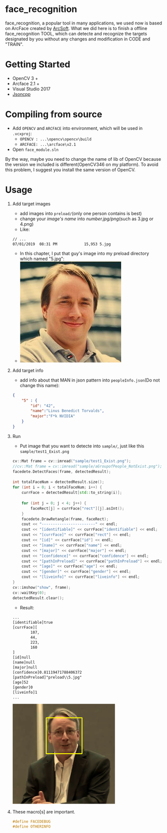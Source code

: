 # face_recognition
face_recognition, a popular tool in many applications, we used now is based on ArcFace created by [ArcSoft](https://www.arcsoft.com.cn/).  What we did here is to finish a offline face_recognition TOOL, which can detecte and recognize the targets designated by you without any changes and modification in CODE and "TRAIN". 

# Getting Started
- OpenCV 3 +
- Arcface 2.1 +
- Visual Studio 2017
- [Jsoncpp](https://github.com/open-source-parsers/jsoncpp)

# Compiling from source
- Add `OPENCV` and `ARCFACE` into environment, which will be used in `.vcxproj`:
  - `OPENCV : ...\opencv\opencv\build`
  - `ARCFACE: ...\arcface\v2.1`
- Open `face_module.sln`

By the way, maybe you need to change the name of lib of OpenCV because the version we included is different(OpenCV346 on my platform). To avoid this problem, I suggest you install the same version of OpenCV.

# Usage
1. Add target images
    - add images into `preload/`(only one person contains is best)
    - change your *image's name* into *number.jpg/png*(such as 3.jpg or 4.png)
    - Like:
    ```
    // ...
    07/01/2019  08:31 PM            15,953 5.jpg
    ```
    - In this chapter, I put that guy's image into my preload directory which named "5.jpg":
    - ![](face_module/preload/5.jpg)
  
2. Add target info
    -  add info about that MAN in json pattern into `peopleInfo.json`(Do not change this name):
    ``` Json
    {
        "5" : {
            "id": "42",
            "name":"Linus Benedict Torvalds",
            "major":"F*k NVIDIA"
        }
    }
    ```
3. Run 
    - Put image that you want to detecte into `sample/`, just like this `sample/test1_Exist.png`

    ``` C++
    cv::Mat frame = cv::imread("sample/test1_Exist.png");
	//cv::Mat frame = cv::imread("sample/aGroupofPeople_NotExist.png");
	facedete.DetectFaces(frame, detectedResult);

	int totalFaceNum = detectedResult.size();
	for (int i = 0; i < totalFaceNum; i++) {
		currFace = detectedResult[std::to_string(i)];

		for (int j = 0; j < 4; j++) {
			faceRect[j] = currFace["rect"][j].asInt();
		}
		facedete.DrawRetangle(frame, faceRect);
		cout << "------------------------" << endl;
		cout << "[identifiable]" << currFace["identifiable"] << endl;
		cout << "[currFace]" << currFace["rect"] << endl;
		cout << "[id]" << currFace["id"] << endl;
		cout << "[name]" << currFace["name"] << endl;
		cout << "[major]" << currFace["major"] << endl;
		cout << "[confidence]" << currFace["confidence"] << endl;
		cout << "[pathInPreload]" << currFace["pathInPreload"] << endl;
		cout << "[age]" << currFace["age"] << endl;
		cout << "[gender]" << currFace["gender"] << endl;
		cout << "[liveinfo]" << currFace["liveinfo"] << endl;
	}
	cv::imshow("show", frame);
	cv::waitKey(0);
	detectedResult.clear();
    ```
    - Result: 
    ``` 
    ...
    [identifiable]true
    [currFace][
            107,
            44,
            223,
            160
    ]
    [id]null
    [name]null
    [major]null
    [confidence]0.81119471788406372
    [pathInPreload]"preload\\5.jpg"
    [age]52
    [gender]0
    [liveinfo]1
    ...
    ```
    ![test](face_module/sample/test1_result.png)

4. These macro[s] are important.
    ``` C++
    #define FACEDEBUG 
    #define OTHERINFO
    ```
